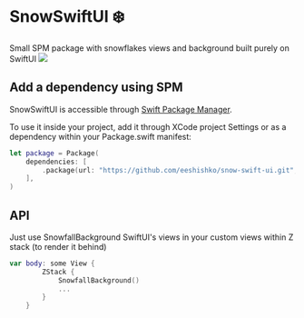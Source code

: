 # SnowSwiftUI ❄️

Small SPM package with snowflakes views and background built purely on SwiftUI
![](https://github.com/eeshishko/snow-swift-ui/assets/14946233/2eba9b46-823b-49e0-a5f1-f18f07893dcb)

## Add a dependency using SPM

SnowSwiftUI is accessible through [Swift Package Manager](https://swift.org/package-manager). 

To use it inside your project, add it through XCode project Settings or as a dependency within your Package.swift manifest:
```swift
let package = Package(
    dependencies: [
        .package(url: "https://github.com/eeshishko/snow-swift-ui.git", from: "1.0.0")
    ],
)
```

## API

Just use SnowfallBackground SwiftUI's views in your custom views within Z stack (to render it behind)
```swift
var body: some View {
        ZStack {
            SnowfallBackground()
            ...
        }
    }
 ```
